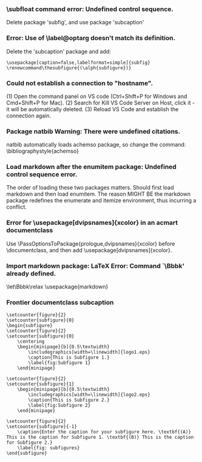 ### \subfloat command error: Undefined control sequence.
Delete package 'subfig', and use package 'subcaption'

### Error: Use of \label@optarg doesn't match its definition.
Delete the 'subcaption' package and add:
```
\usepackage[caption=false,labelformat=simple]{subfig}
\renewcommand\thesubfigure{(\alph{subfigure})}
```
### Could not establish a connection to "hostname".
(1) Open the command panel on VS code (Ctrl+Shift+P for Windows and Cmd+Shift+P for Mac).
(2) Search for Kill VS Code Server on Host, click it - it will be automatically deleted.
(3) Reload VS Code and establish the connection again.

### Package natbib Warning: There were undefined citations.
natbib automatically loads achemso package, so change the command: \bibliographystyle{achemso}

### Load markdown after the enumitem package: Undefined control sequence error.
The order of loading these two packages matters. Should first load markdown and then load enumitem.
The reason MIGHT BE the markdown package redefines the enumerate and itemize environment, thus incurring a conflict.

### Error for \usepackage[dvipsnames]{xcolor} in an acmart documentclass
Use \PassOptionsToPackage{prologue,dvipsnames}{xcolor} before \documentclass, and then add \usepackage[dvipsnames]{xcolor}.

### Import markdown package: LaTeX Error: Command `\Bbbk' already defined.
\let\Bbbk\relax
\usepackage{markdown}

### Frontier documentclass subcaption
```
\setcounter{figure}{2}
\setcounter{subfigure}{0}
\begin{subfigure}
\setcounter{figure}{2}
\setcounter{subfigure}{0}
    \centering
    \begin{minipage}[b]{0.5\textwidth}
        \includegraphics[width=\linewidth]{logo1.eps}
        \caption{This is Subfigure 1.}
        \label{fig:Subfigure 1}
    \end{minipage}  
   
\setcounter{figure}{2}
\setcounter{subfigure}{1}
    \begin{minipage}[b]{0.5\textwidth}
        \includegraphics[width=\linewidth]{logo2.eps}
        \caption{This is Subfigure 2.}
        \label{fig:Subfigure 2}
    \end{minipage}

\setcounter{figure}{2}
\setcounter{subfigure}{-1}
    \caption{Enter the caption for your subfigure here. \textbf{(A)} This is the caption for Subfigure 1. \textbf{(B)} This is the caption for Subfigure 2.}
    \label{fig: subfigures}
\end{subfigure}
```

